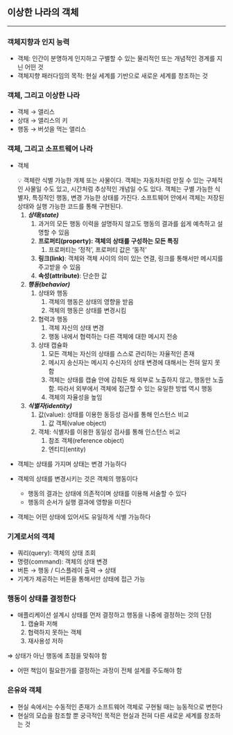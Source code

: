 ## 이상한 나라의 객체

---

### 객체지향과 인지 능력

- 객체: 인간이 분명하게 인지하고 구별할 수 있는 물리적인 또는 개념적인 경계를 지닌 어떤 것
- 객체지향 패러다임의 목적: 현실 세계를 기반으로 새로운 세계를 창조하는 것

### 객체, 그리고 이상한 나라

- 객체 → 앨리스
- 상태 → 앨리스의 키
- 행동 → 버섯을 먹는 앨리스

### 객체, 그리고 소프트웨어 나라

- 객체
    <aside>
    💡 객체란 식별 가능한 개체 또는 사물이다. 객체는 자동차처럼 만질 수 있는 구체적인 사물일 수도 있고, 시간처럼 추상적인 개념일 수도 있다. 객체는 구별 가능한 식별자, 특징적인 행동, 변경 가능한 상태를 가진다. 소프트웨어 안에서 객체는 저장된 상태와 실행 가능한 코드를 통해 구현된다.
    
    </aside>
    
    1. ***상태(state)***
        1. 과거의 모든 행동 이력을 설명하지 않고도 행동의 결과를 쉽게 예측하고 설명할 수 있음
        2. **프로퍼티(property): 객체의 상태를 구성하는 모든 특징**
            1. 프로퍼티는 ‘정적’, 프로퍼티 값은 ‘동적’
        3. **링크(link)**: 객체와 객체 사이의 의미 있는 연결, 링크를 통해서만 메시지를 주고받을 수 있음
        4. **속성(attribute)**: 단순한 값
    2. ***행동(behavior)***
        1. 상태와 행동
            1. 객체의 행동은 상태의 영향을 받음
            2. 객체의 행동은 상태를 변경시킴
        2. 협력과 행동
            1. 객체 자신의 상태 변경
            2. 행동 내에서 협력하는 다른 객체에 대한 메시지 전송
        3. 상태 캡슐화
            1. 모든 객체는 자신의 상태를 스스로 관리하는 자율적인 존재
            2. 메시지 송신자는 메시지 수신자의 상태 변경에 대해서는 전혀 알지 못함
            3. 객체는 상태를 캡슐 안에 감춰둔 채 외부로 노출하지 않고, 행동만 노출함. 따라서 외부에서 객체에 접근할 수 있는 유일한 방법 역시 행동
            4. 객체의 자율성을 높임
    3. ***식별자(identity)***
        1. 값(value): 상태를 이용한 동등성 검사를 통해 인스턴스 비교
            1. 값 객체(value object)
        2. 객체: 식별자를 이용한 동일성 검사를 통해 인스턴스 비교
            1. 참조 객체(reference object)
            2. 엔티티(entity)
- 객체는 상태를 가지며 상태는 변경 가능하다
- 객체의 상태를 변경시키는 것은 객체의 행동이다
  - 행동의 결과는 상태에 의존적이며 상태를 이용해 서술할 수 있다
  - 행동의 순서가 실행 결과에 영향을 미친다
- 객체는 어떤 상태에 있어서도 유일하게 식별 가능하다

### 기계로서의 객체

- 쿼리(query): 객체의 상태 조회
- 명령(command): 객체의 상태 변경
- 버튼 → 행동 / 디스플레이 출력 → 상태
- 기계가 제공하는 버튼을 통해서만 상태에 접근 가능

### 행동이 상태를 결정한다

- 애플리케이션 설계시 상태를 먼저 결정하고 행동을 나중에 결정하는 것의 단점
  1. 캡슐화 저해
  2. 협력하지 못하는 객체
  3. 재사용성 저하

⇒ 상태가 아닌 행동에 초점을 맞춰야 함

- 어떤 책임이 필요한가를 결정하는 과정이 전체 설계를 주도해야 함

### 은유와 객체

- 현실 속에서는 수동적인 존재가 소프트웨어 객체로 구현될 때는 능동적으로 변한다
- 현실의 모습을 참조할 뿐 궁극적인 목적은 현실과 전혀 다른 새로운 세계를 창조하는 것

